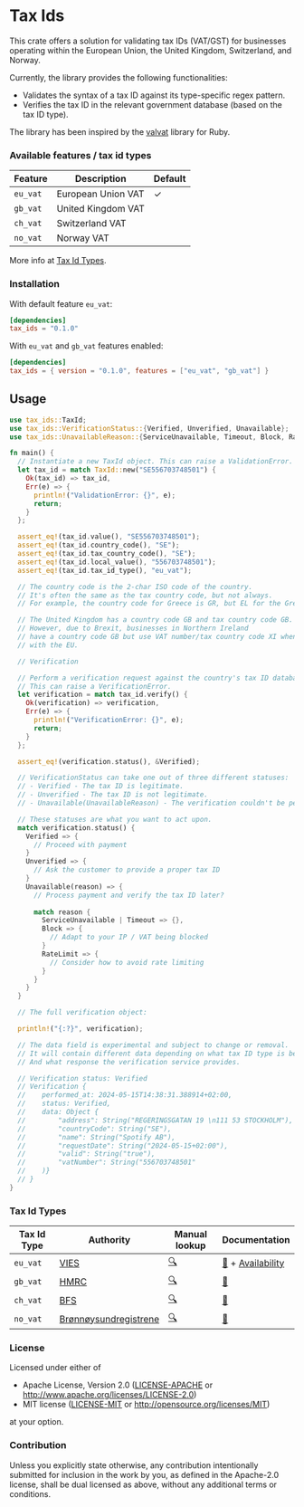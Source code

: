 # Tax Ids

This crate offers a solution for validating tax IDs (VAT/GST) for businesses operating within the European Union,
the United Kingdom, Switzerland, and Norway.

Currently, the library provides the following functionalities:  
- Validates the syntax of a tax ID against its type-specific regex pattern.
- Verifies the tax ID in the relevant government database (based on the tax ID type).

The library has been inspired by the [valvat](https://github.com/yolk/valvat) library for Ruby.

### Available features / tax id types

| Feature  | Description        | Default |
|----------|--------------------|---------|
| `eu_vat` | European Union VAT | ✓       |
| `gb_vat` | United Kingdom VAT |         |
| `ch_vat` | Switzerland VAT    |         |
| `no_vat` | Norway VAT         |         |

More info at [Tax Id Types](#tax-id-types).

### Installation

With default feature `eu_vat`:
```toml
[dependencies]
tax_ids = "0.1.0"
```

With `eu_vat` and `gb_vat` features enabled:
```toml
[dependencies]
tax_ids = { version = "0.1.0", features = ["eu_vat", "gb_vat"] }
```

## Usage

```rust
use tax_ids::TaxId;
use tax_ids::VerificationStatus::{Verified, Unverified, Unavailable};
use tax_ids::UnavailableReason::{ServiceUnavailable, Timeout, Block, RateLimit};

fn main() {
  // Instantiate a new TaxId object. This can raise a ValidationError.
  let tax_id = match TaxId::new("SE556703748501") {
    Ok(tax_id) => tax_id,
    Err(e) => {
      println!("ValidationError: {}", e);
      return;
    }
  };

  assert_eq!(tax_id.value(), "SE556703748501");
  assert_eq!(tax_id.country_code(), "SE");
  assert_eq!(tax_id.tax_country_code(), "SE");
  assert_eq!(tax_id.local_value(), "556703748501");
  assert_eq!(tax_id.tax_id_type(), "eu_vat");

  // The country code is the 2-char ISO code of the country.
  // It's often the same as the tax country code, but not always.
  // For example, the country code for Greece is GR, but EL for the Greek VAT number.

  // The United Kingdom has a country code GB and tax country code GB.
  // However, due to Brexit, businesses in Northern Ireland
  // have a country code GB but use VAT number/tax country code XI when trading
  // with the EU.

  // Verification

  // Perform a verification request against the country's tax ID database.
  // This can raise a VerificationError.
  let verification = match tax_id.verify() {
    Ok(verification) => verification,
    Err(e) => {
      println!("VerificationError: {}", e);
      return;
    }
  };

  assert_eq!(verification.status(), &Verified);

  // VerificationStatus can take one out of three different statuses:
  // - Verified - The tax ID is legitimate.
  // - Unverified - The tax ID is not legitimate.
  // - Unavailable(UnavailableReason) - The verification couldn't be performed due to some reason.

  // These statuses are what you want to act upon.
  match verification.status() {
    Verified => {
      // Proceed with payment
    }
    Unverified => {
      // Ask the customer to provide a proper tax ID
    }
    Unavailable(reason) => {
      // Process payment and verify the tax ID later?
      
      match reason {
        ServiceUnavailable | Timeout => {},
        Block => {
          // Adapt to your IP / VAT being blocked
        }
        RateLimit => {
          // Consider how to avoid rate limiting
        }
      }
    }
  }

  // The full verification object:

  println!("{:?}", verification);

  // The data field is experimental and subject to change or removal.
  // It will contain different data depending on what tax ID type is being verified.
  // And what response the verification service provides.

  // Verification status: Verified
  // Verification {
  //    performed_at: 2024-05-15T14:38:31.388914+02:00,
  //    status: Verified,
  //    data: Object {
  //        "address": String("REGERINGSGATAN 19 \n111 53 STOCKHOLM"),
  //        "countryCode": String("SE"),
  //        "name": String("Spotify AB"),
  //        "requestDate": String("2024-05-15+02:00"),
  //        "valid": String("true"),
  //        "vatNumber": String("556703748501"
  //    )}
  // }
}
```

### Tax Id Types

| Tax Id Type | Authority                                                                                                   | Manual lookup                                                           | Documentation                                                                                                                                                     |
|-------------|-------------------------------------------------------------------------------------------------------------|-------------------------------------------------------------------------|-------------------------------------------------------------------------------------------------------------------------------------------------------------------|
| `eu_vat`    | [VIES](https://ec.europa.eu/taxation_customs/vies/#/faq)                                                    | [🔍](https://ec.europa.eu/taxation_customs/vies/)                       | [📖](https://ec.europa.eu/taxation_customs/vies/#/technical-information) + [Availability](https://ec.europa.eu/taxation_customs/vies/#/help)                      |
| `gb_vat`    | [HMRC](https://www.gov.uk/government/organisations/hm-revenue-customs)                                      | [🔍](https://www.tax.service.gov.uk/check-vat-number/enter-vat-details) | [📖](https://developer.service.hmrc.gov.uk/api-documentation/docs/api/service/vat-registered-companies-api/1.0/oas/page)                                          |
| `ch_vat`    | [BFS](https://www.bfs.admin.ch/bfs/en/home/registers/enterprise-register/business-enterprise-register.html) | [🔍](https://www.uid.admin.ch/Search.aspx?lang=en)                      | [📖](https://www.bfs.admin.ch/bfs/fr/home/registres/registre-entreprises/numero-identification-entreprises/registre-ide/interfaces-ide.assetdetail.11007266.html) |
| `no_vat`    | [Brønnøysundregistrene](https://www.brreg.no/)                                                              | [🔍](https://data.brreg.no/enhetsregisteret/oppslag/enheter)            | [📖](https://data.brreg.no/enhetsregisteret/api/dokumentasjon/no/index.html#tag/Enheter/operation/hentEnhet)                                                      |

### License

Licensed under either of

- Apache License, Version 2.0
  ([LICENSE-APACHE](https://github.com/Mollemoll/tax-ids?tab=Apache-2.0-1-ov-file) or <http://www.apache.org/licenses/LICENSE-2.0>)
- MIT license
  ([LICENSE-MIT](https://github.com/Mollemoll/tax-ids?tab=MIT-2-ov-file) or <http://opensource.org/licenses/MIT>)

at your option.

### Contribution

Unless you explicitly state otherwise, any contribution intentionally submitted
for inclusion in the work by you, as defined in the Apache-2.0 license, shall be
dual licensed as above, without any additional terms or conditions.
